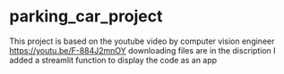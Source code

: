 # parking_car_project
This project is based on the youtube video by computer vision engineer https://youtu.be/F-884J2mnOY
downloading files are in the discription
I added a streamlit function to display the code as an app
